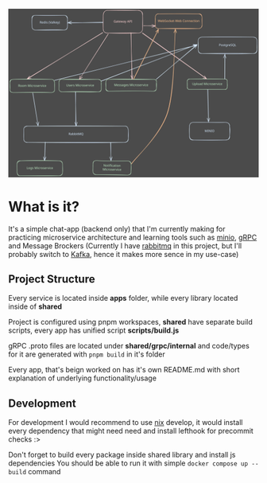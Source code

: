 [![architecture overview](.github/images/architecture_overview.svg)](https://excalidraw.com/#json=IztGCNpkum21vBdf0S6qw,tr1UTPyX-9ZmIDgPhf5adg)


# What is it?
It's a simple chat-app (backend only) that I'm currently making for practicing microservice architecture and learning tools such as [minio](https://min.io/), [gRPC](https://grpc.io/) and Message Brockers (Currently I have [rabbitmq](https://www.rabbitmq.com/) in this project, but I'll probably switch to [Kafka](https://kafka.apache.org/), hence it makes more sence in my use-case)



## Project Structure
Every service is located inside **apps** folder, while every library located inside of **shared**

Project is configured using pnpm workspaces, **shared** have separate build scripts, every app has unified script **scripts/build.js**

gRPC .proto files are located under **shared/grpc/internal** and code/types for it are generated with `pnpm build` in it's folder

Every app, that's beign worked on has it's own README.md with short explanation of underlying functionality/usage


## Development

For development I would recommend to use [nix](https://nixos.org/download/) develop, it would install every dependency that might need need and install lefthook for precommit checks :>

Don't forget to build every package inside shared library and install js dependencies
You should be able to run it with simple `docker compose up --build` command